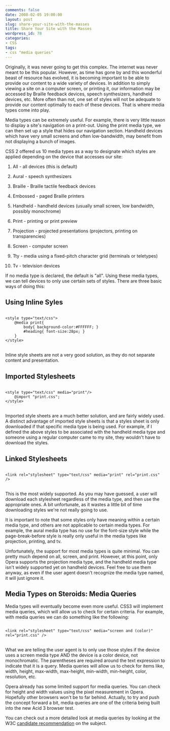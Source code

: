 ```yaml
---
comments: false
date: 2008-02-05 19:00:00
layout: post
slug: share-your-site-with-the-masses
title: Share Your Site with the Masses
wordpress_id: 78
categories:
- CSS
tags:
- css "media queries"
---
```


Originally, it was never going to get this complex. The internet was never meant to be this popular. However, as time has gone by and this wonderful beast of resource has evolved, it is becoming important to be able to provide our content to a wide variety of devices. In addition to simply viewing a site on a computer screen, or printing it, our information may be accessed by Braille feedback devices, speech synthesizers, handheld devices, etc. More often than not, one set of styles will not be adequate to provide our content optimally to each of these devices. That is where media types come into play.

Media types can be extremely useful. For example, there is very little reason to display a site's navigation on a print-out. Using the print media type, we can then set up a style that hides our navigation section. Handheld devices which have very small screens and often low-bandwidth, may benefit from not displaying a bunch of images.

CSS 2 offered us 10 media types as a way to designate which styles are applied depending on the device that accesses our site:



	
  1. All - all devices (this is default)

	
  2. Aural - speech synthesizers

	
  3. Braille - Braille tactile feedback devices

	
  4. Embossed - paged Braille printers

	
  5. Handheld - handheld devices (usually small screen, low bandwidth, possibly monochrome)

	
  6. Print - printing or print preview

	
  7. Projection - projected presentations (projectors, printing on transparencies)

	
  8. Screen - computer screen

	
  9. Tty - media using a fixed-pitch character grid (terminals or teletypes)

	
  10. Tv - television devices


If no media type is declared, the default is "all". Using these media types, we can tell devices to only use certain sets of styles. There are three basic ways of doing this:


## Using Inline Syles

<pre>
<code class="language-markup">
&lt;style type="text/css"&gt;
	@media print{
		body{ background-color:#FFFFFF; }
		#heading{ font-size:28px; }
	}
&lt;/style&gt;
</code>
</pre>

Inline style sheets are not a very good solution, as they do not separate content and presentation.


## Imported Stylesheets

<pre>
<code class="language-markup">
&lt;style type="text/css" media="print"/&gt;
	@import "print.css";
&lt;/style&gt;
</code>
</pre>

Imported style sheets are a much better solution, and are fairly widely used. A distinct advantage of imported style sheets is that a styles sheet is only downloaded if that specific media type is being used. For example, if I defined the above styles to be associated with the handheld media type and someone using a regular computer came to my site, they wouldn't have to download the styles.


## Linked Stylesheets

<pre>
<code class="language-markup">	
&lt;link rel="stylesheet" type="text/css" media="print" rel="print.css" /&gt;
</code>
</pre>

This is the most widely supported. As you may have guessed, a user will download each stylesheet regardless of the media type, and then use the appropriate ones. A bit unfortunate, as it wastes a little bit of time downloading styles we're not really going to use.

It is important to note that some styles only have meaning within a certain media type, and others are not applicable to certain media types. For example, the aural media type has no use for the font-size style while the page-break-before style is really only useful in the media types like projection, printing, and tv.

Unfortunately, the support for most media types is quite minimal. You can pretty much depend on all, screen, and print. However, at this point, only Opera supports the projection media type, and the handheld media type isn't widely supported yet on handheld devices. Feel free to use them anyway, as even if the user agent doesn't recognize the media type named, it will just ignore it.


## Media Types on Steroids: Media Queries


Media types will eventually become even more useful. CSS3 will implement media queries, which will allow us to check for certain criteria. For example, with media queries we can do something like the following:

<pre>
<code class="language-markup">	
&lt;link rel="stylesheet" type="text/css" media="screen and (color)" rel="print.css" /&gt;
</code>
</pre>

What we are telling the user agent is to only use those styles if the device uses a screen media type AND the device is a color device, not monochromatic. The parentheses are required around the text expression to indicate that it is a query. Media queries will allow us to check for items like, width, height, max-width, max-height, min-width, min-height, color, resolution, etc.

Opera already has some limited support for media queries. You can check for height and width values using the pixel measurement in Opera. Hopefully other browsers won't be to far behind. Actually, to try and push the concept forward a bit, media queries are one of the criteria being built into the new Acid 3 browser test.

You can check out a more detailed look at media queries by looking at the W3C [candidate recommendation](http://www.w3.org/TR/css3-mediaqueries/) on the subject.
